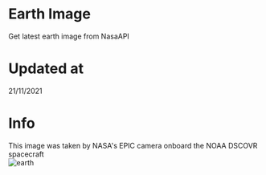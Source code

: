 # Earth Image
Get latest earth image from NasaAPI

<!-- Earth Image Update -->
# Updated at 
21/11/2021 <br> 
# Info
This image was taken by NASA's EPIC camera onboard the NOAA DSCOVR spacecraft <br> 
![earth](https://api.nasa.gov/EPIC/archive/natural/2021/11/21/png/epic_1b_20211121010437.png?api_key=V80HNcPBnQWG82pxQoF7UZtXG7ga5XaLHQehkKXG) 
<!-- /Earth Image Update -->